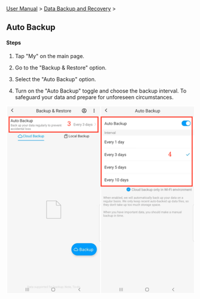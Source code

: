 [User Manual](/dragonnest/drawnote/manual/en) > [Data Backup and Recovery](/dragonnest/drawnote/manual/en/data_backup_and_recovery) >

Auto Backup
---
#### Steps

1. Tap "My" on the main page.

2. Go to the "Backup & Restore" option.

3. Select the "Auto Backup" option.

4. Turn on the "Auto Backup" toggle and choose the backup interval. To safeguard your data and prepare for unforeseen circumstances.

![Automatic Backup](imgs/automatic_backup1.png)